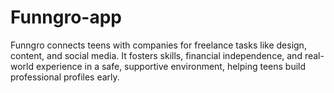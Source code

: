 # Funngro-app
Funngro connects teens with companies for freelance tasks like design, content, and social media. It fosters skills, financial independence, and real-world experience in a safe, supportive environment, helping teens build professional profiles early.
